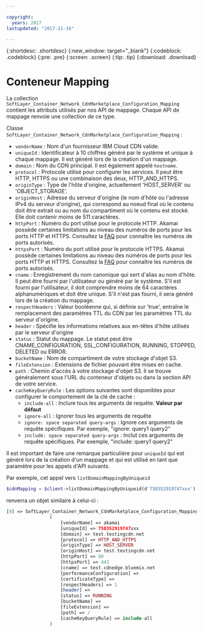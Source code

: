 ```yaml
---

copyright:
  years: 2017
lastupdated: "2017-11-16"

---
```


{:shortdesc: .shortdesc}
{:new_window: target="_blank"}
{:codeblock: .codeblock}
{:pre: .pre}
{:screen: .screen}
{:tip: .tip}
{:download: .download}  

# Conteneur Mapping  
La collection `SoftLayer_Container_Network_CdnMarketplace_Configuration_Mapping` contient les attributs utilisés par nos API de mappage. Chaque API de mappage renvoie une collection de ce type.

Classe `SoftLayer_Container_Network_CdnMarketplace_Configuration_Mapping` :

* `vendorName` : Nom d'un fournisseur IBM Cloud CDN valide.
* `uniqueId` : Identificateur à 10 chiffres généré par le système et unique à chaque mappage. Il est généré lors de la création d'un mappage.
* `domain` : Nom du CDN principal. Il est également appelé `hostname`.
* `protocol` : Protocole utilisé pour configurer les services. Il peut être HTTP, HTTPS ou une combinaison des deux, HTTP_AND_HTTPS.
* `originType` : Type de l'hôte d'origine, actuellement 'HOST_SERVER' ou 'OBJECT_STORAGE'.
* `originHost` : Adresse du serveur d'origine (le nom d'hôte ou l'adresse IPv4 du serveur d'origine), qui correspond au noeud final où le contenu doit être extrait ou au nom du compartiment où le contenu est stocké. Elle doit contenir moins de 511 caractères.
* `httpPort` :  Numéro du port utilisé pour le protocole HTTP. Akamai possède certaines limitations au niveau des numéros de ports pour les ports HTTP et HTTPS. Consultez la [FAQ](faq.html#are-there-any-restrictions-on-what-http-and-https-port-numbers-are-allowed-for-akamai-) pour connaître les numéros de ports autorisés.
* `httpsPort` :  Numéro du port utilisé pour le protocole HTTPS. Akamai possède certaines limitations au niveau des numéros de ports pour les ports HTTP et HTTPS. Consultez la [FAQ](faq.html#are-there-any-restrictions-on-what-http-and-https-port-numbers-are-allowed-for-akamai-) pour connaître les numéros de ports autorisés.
* `cname` : Enregistrement du nom canonique qui sert d'alias au nom d'hôte. Il peut être fourni par l'utilisateur ou généré par le système. S'il est fourni par l'utilisateur, il doit comprendre moins de 64 caractères alphanumériques et doit être unique. S'il n'est pas fourni, il sera généré lors de la création du mappage.
* `respectHeaders` : Valeur booléenne qui, si définie sur 'true', entraîne le remplacement des paramètres TTL du CDN par les paramètres TTL du serveur d'origine.
* `header` : Spécifie les informations relatives aux en-têtes d'hôte utilisés par le serveur d'origine
* `status` : Statut du mappage. Le statut peut être CNAME_CONFIGURATION, SSL_CONFIGURATION, RUNNING, STOPPED, DELETED ou ERROR.
* `bucketName` : Nom de compartiment de votre stockage d'objet S3.
* `fileExtension` : Extensions de fichier pouvant être mises en cache.
* `path` : Chemin d'accès à votre stockage d'objet S3. Il se trouve généralement sous l'URL du conteneur d'objets ou dans la section API de votre service.
* `cacheKeyQueryRule` : Les options suivantes sont disponibles pour configurer le comportement de la clé de cache : 
  * `include-all` : Inclure tous les arguments de requête. **Valeur par défaut**
  * `ignore-all` : Ignorer tous les arguments de requête
  * `ignore: space separated query-args` : Ignore ces arguments de requête spécifiques. Par exemple, "ignore: query1 query2"
  * `include: space separated query-args` : Inclut ces arguments de requête spécifiques. Par exemple, "include: query1 query2"

Il est important de faire une remarque particulière pour `uniqueId` qui est généré lors de la création d'un mappage et qui est utilisé en tant que paramètre pour les appels d'API suivants.

Par exemple, cet appel vers `listDomainMappingByUniqueid`  
```php  
$cdnMapping = $client->listDomainMappingByUniqueid(d'750352919747xxx');  
```

renverra un objet similaire à celui-ci :

```php  
[0] => SoftLayer_Container_Network_CdnMarketplace_Configuration_Mapping Object
                (
                    [vendorName] => akamai
                    [uniqueId] => 750352919747xxx
                    [domain] => test.testingcdn.net
                    [protocol] => HTTP_AND_HTTPS
                    [originType] => HOST_SERVER
                    [originHost] => test.testingcdn.net
                    [httpPort] => 80
                    [httpsPort] => 443
                    [cname] => test.cdnedge.bluemix.net
                    [performanceConfiguration] =>
                    [certificateType] =>
                    [respectHeaders] => 1
                    [header] =>
                    [status] => RUNNING
                    [bucketName] =>
                    [fileExtension] =>
                    [path] => /
                    [cacheKeyQueryRule] => include-all
                )
```


